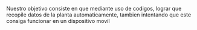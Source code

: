 Nuestro objetivo consiste en que mediante uso de codigos, lograr que recopile datos de la planta automaticamente, tambien intentando que este consiga funcionar en un dispositivo movil
